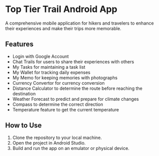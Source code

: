 <!DOCTYPE html>
<html>
  <head>
  </head>
  <body>
    <h1>Top Tier Trail Android App</h1>
    <p>A comprehensive mobile application for hikers and travelers to enhance their experiences and make their trips more memorable.</p>
    <h2>Features</h2>
<ul>
  <li>Login with Google Account</li>
  <li>Chat Trails for users to share their experiences with others</li>
  <li>My Tasks for maintaining a task list</li>
  <li>My Wallet for tracking daily expenses</li>
  <li>My Memo for keeping memories with photographs</li>
  <li>Currency Convertor for currency conversion</li>
  <li>Distance Calculator to determine the route before reaching the destination</li>
  <li>Weather Forecast to predict and prepare for climate changes</li>
  <li>Compass to determine the correct direction</li>
  <li>Temperature feature to get the current temperature</li>
</ul>

<h2>How to Use</h2>
<ol>
  <li>Clone the repository to your local machine.</li>
  <li>Open the project in Android Studio.</li>
  <li>Build and run the app on an emulator or physical device.</li>
</ol>
</body>
</html>
